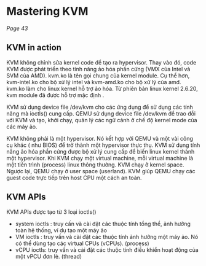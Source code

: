 # Mastering KVM
*Page 43*

## KVM in action
KVM không chỉnh sửa kernel code để tạo ra hypervisor. Thay vào đó, code KVM được phát triển theo tính năng ảo hóa phần cứng (VMX  của Intel và SVM của AMD). kvm.ko là tên gọi chung của kernel module. Cụ thể hơn, kvm-intel.ko cho bộ xử lý intel và kvm-amd.ko cho bộ xử lý của amd. kvm.ko làm cho linux kernel hỗ trợ ảo hóa. Từ phiên bản linux kernel 2.6.20, kvm module đã được hỗ trợ mặc định .

KVM sử dụng device file /dev/kvm cho các ứng dụng để sử dụng các tính năng mà ioctls() cung cấp. QEMU sử dụng device file /dev/kvm để trao đỗi với KVM và tạo, khởi chạy, quản lý các ngữ cảnh ở chế độ kernel mode của các máy ảo.

KVM không phải là một hypervisor. Nó kết hợp với QEMU và một vài công cụ khác ( như BIOS) để trở thành một hypervisor thực thụ. KVM sử dụng tính năng ảo hóa phần cứng được bộ xử lý cung cấp để biến linux kernel thành một hypervisor. Khi KVM chạy một virtual machine, mỗi virtual machine là một tiến trình (process) linux thông thường. KVM chạy ở kernel space. Ngược lại, QEMU chạy ở user space (userland). KVM giúp QEMU chạy các guest code trực tiếp trên host CPU một cách an toàn. 

## KVM APIs

KVM APIs được tạo từ 3 loại ioctls()

* system ioctls : truy cấn và cài đặt các thuộc tính tổng thể, ảnh hưởng toàn hệ thống, ví dụ tạo một máy ảo
* VM ioctls : truy vấn và cài đặt các thuộc tính ảnh hưởng một máy ảo. Nó có thể dùng tạo các virtual CPUs (vCPUs). (process)
* vCPU ioctls: truy vấn và cài đặt các thuộc tính điều khiển hoạt động của một vPCU đơn lẻ. (thread)

